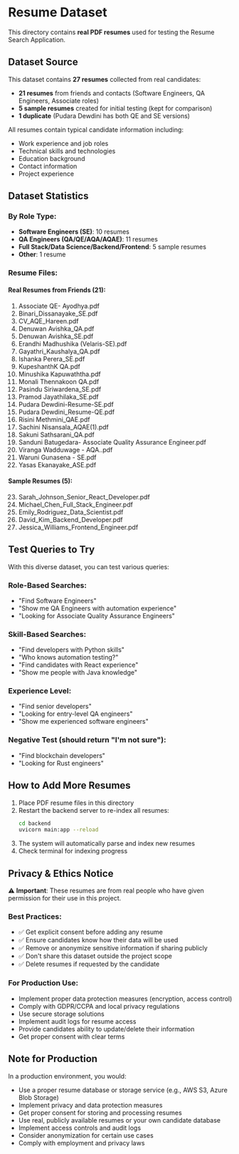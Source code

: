 # Resume Dataset

This directory contains **real PDF resumes** used for testing the Resume Search Application.

## Dataset Source

This dataset contains **27 resumes** collected from real candidates:
- **21 resumes** from friends and contacts (Software Engineers, QA Engineers, Associate roles)
- **5 sample resumes** created for initial testing (kept for comparison)
- **1 duplicate** (Pudara Dewdini has both QE and SE versions)

All resumes contain typical candidate information including:
- Work experience and job roles
- Technical skills and technologies
- Education background
- Contact information
- Project experience

## Dataset Statistics

### By Role Type:
- **Software Engineers (SE)**: 10 resumes
- **QA Engineers (QA/QE/AQA/AQAE)**: 11 resumes
- **Full Stack/Data Science/Backend/Frontend**: 5 sample resumes
- **Other**: 1 resume

### Resume Files:

#### Real Resumes from Friends (21):
1. Associate QE- Ayodhya.pdf
2. Binari_Dissanayake_SE.pdf
3. CV_AQE_Hareen.pdf
4. Denuwan Avishka_QA.pdf
5. Denuwan Avishka_SE.pdf
6. Erandhi Madhushika (Velaris-SE).pdf
7. Gayathri_Kaushalya_QA.pdf
8. Ishanka Perera_SE.pdf
9. KupeshanthK QA.pdf
10. Minushika Kapuwaththa.pdf
11. Monali Thennakoon QA.pdf
12. Pasindu Siriwardena_SE.pdf
13. Pramod Jayathilaka_SE.pdf
14. Pudara Dewdini-Resume-SE.pdf
15. Pudara Dewdini_Resume-QE.pdf
16. Risini Methmini_QAE.pdf
17. Sachini Nisansala_AQAE(1).pdf
18. Sakuni Sathsarani_QA.pdf
19. Sanduni Batugedara- Associate Quality Assurance Engineer.pdf
20. Viranga Wadduwage - AQA..pdf
21. Waruni Gunasena - SE.pdf
22. Yasas Ekanayake_ASE.pdf

#### Sample Resumes (5):
23. Sarah_Johnson_Senior_React_Developer.pdf
24. Michael_Chen_Full_Stack_Engineer.pdf
25. Emily_Rodriguez_Data_Scientist.pdf
26. David_Kim_Backend_Developer.pdf
27. Jessica_Williams_Frontend_Engineer.pdf


## Test Queries to Try

With this diverse dataset, you can test various queries:

### Role-Based Searches:
- "Find Software Engineers"
- "Show me QA Engineers with automation experience"
- "Looking for Associate Quality Assurance Engineers"

### Skill-Based Searches:
- "Find developers with Python skills"
- "Who knows automation testing?"
- "Find candidates with React experience"
- "Show me people with Java knowledge"

### Experience Level:
- "Find senior developers"
- "Looking for entry-level QA engineers"
- "Show me experienced software engineers"

### Negative Test (should return "I'm not sure"):
- "Find blockchain developers"
- "Looking for Rust engineers"

## How to Add More Resumes

1. Place PDF resume files in this directory
2. Restart the backend server to re-index all resumes:
   ```bash
   cd backend
   uvicorn main:app --reload
   ```
3. The system will automatically parse and index new resumes
4. Check terminal for indexing progress

## Privacy & Ethics Notice

⚠️ **Important**: These resumes are from real people who have given permission for their use in this project.

### Best Practices:
- ✅ Get explicit consent before adding any resume
- ✅ Ensure candidates know how their data will be used
- ✅ Remove or anonymize sensitive information if sharing publicly
- ✅ Don't share this dataset outside the project scope
- ✅ Delete resumes if requested by the candidate

### For Production Use:
- Implement proper data protection measures (encryption, access control)
- Comply with GDPR/CCPA and local privacy regulations
- Use secure storage solutions
- Implement audit logs for resume access
- Provide candidates ability to update/delete their information
- Get proper consent with clear terms

## Note for Production

In a production environment, you would:
- Use a proper resume database or storage service (e.g., AWS S3, Azure Blob Storage)
- Implement privacy and data protection measures
- Get proper consent for storing and processing resumes
- Use real, publicly available resumes or your own candidate database
- Implement access controls and audit logs
- Consider anonymization for certain use cases
- Comply with employment and privacy laws

